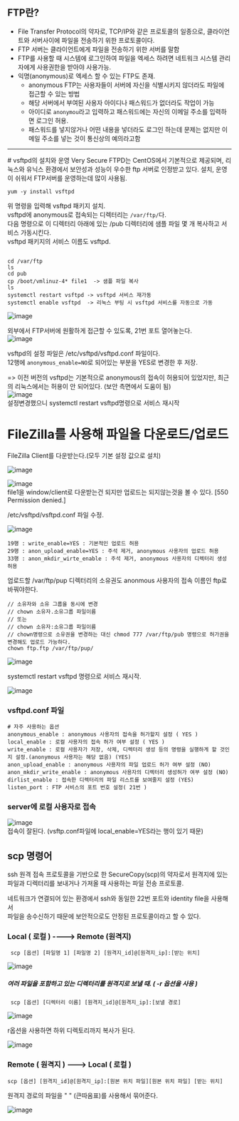 ## FTP란?
* File Transfer Protocol의 약자로, TCP/IP와 같은 프로토콜의 일종으로, 클라이언트와 서버사이에 파일을 전송하기 위한 프로토콜이다.  
* FTP 서버는 클라이언트에게 파일을 전송하기 위한 서버를 말함
* FTP를 사용할 때 시스템에 로그인하여 파일을 엑세스 하려면 네트워크 시스템 관리자에게 사용권한을 받아야 사용가능.
* 익명(anonymous)로 엑세스 할 수 있는 FTP도 존재.
    * anonymous FTP는 사용자들이 서버에 자신을 식별시키지 않더라도 파일에 접근할 수 있는 방법
    * 해당 서버에서 부여된 사용자 아이디나 패스워드가 없더라도 작업이 가능
    * 아이디로 `anonymou`라고 입력하고 패스워드에는 자신의 이메일 주소를 입력하면 로그인 허용.
    * 패스워드를 넣지않거나 어떤 내용을 넣더라도 로그인 하는데 문제는 없지만 이메일 주소를 넣는 것이 통신상의 예의라고함


<hr>
# vsftpd의 설치와 운영
Very Secure FTPD는 CentOS에서 기본적으로 제공되며, 리눅스와 유닉스 환경에서 보안성과 성능이 우수한 ftp 서버로 인정받고 있다.  
설치, 운영이 쉬워서 FTP서버를 운영하는데 많이 사용됨.  

```
yum -y install vsftpd
```  
위 명령을 입력해 vsftpd 패키지 설치.  
vsftpd에 anonymous로 접속되는 디렉터리는 `/var/ftp/`다.  
다음 명령으로 이 디렉터리 아래에 있는 /pub 디렉터리에 샘플 파일 몇 개 복사하고 서비스 가동시킨다.  
vsftpd 패키지의 서비스 이름도  vsftpd.  

```  

cd /var/ftp
ls
cd pub
cp /boot/vmlinuz-4* file1  -> 샘플 파일 복사
ls
systemctl restart vsftpd -> vsftpd 서비스 재가동
systemctl enable vsftpd  -> 리눅스 부팅 시 vsftpd 서비스를 자동으로 가동 
```  

![image](https://user-images.githubusercontent.com/67637716/194819949-b9231f76-7709-430c-b06d-a23debfabc65.png)  

외부에서 FTP서버에 원활하게 접근할 수 있도록, 21번 포트 열어놓는다.  
![image](https://user-images.githubusercontent.com/67637716/194820049-ca74d7fa-0aab-4dd5-9211-d4334c168b66.png)  

vsftpd의 설정 파일은 /etc/vsftpd/vsftpd.conf 파일이다.  
12행에 `anonymous_enable=NO`로 되어있는 부분을 YES로 변경한 후 저장.  

=> 이전 버전의 vsftpd는 기본적으로 anonymous의 접속이 허용되어 있었지만, 최근의 리눅스에서는 허용이 안 되어있다. (보안 측면에서 도움이 됨)  
![image](https://user-images.githubusercontent.com/67637716/194820356-c8ff21a1-83b3-48c7-82da-828db7aadaf8.png)  
설정변경했으니 systemctl restart vsftpd명령으로 서비스 재시작  

# FileZilla를 사용해 파일을 다운로드/업로드
FileZilla Client를 다운받는다.(모두 기본 설정 값으로 설치)  

![image](https://user-images.githubusercontent.com/67637716/194823228-c09eb1c8-5086-41a1-b12b-74b8629cf05d.png)  


![image](https://user-images.githubusercontent.com/67637716/194823540-2af7d4f8-15e0-4ffd-a9c7-88f602801e7b.png)  
file1을 window/client로 다운받는건 되지만 업로드는 되지않는것을 볼 수 있다. [550 Permission denied.]  

/etc/vsftpd/vsftpd.conf 파일 수정.  

![image](https://user-images.githubusercontent.com/67637716/194823959-a9e1c459-d233-48b0-989b-40e232b5fec5.png)  

```  
19행 : write_enable=YES : 기본적인 업로드 허용
29행 : anon_upload_enable=YES : 주석 제거, anonymous 사용자의 업로드 허용
33행 : anon_mkdir_wirte_enable : 주석 제거, anonymous 사용자의 디렉터리 생성 허용
```  
업로드할 /var/ftp/pup 디렉터리의 소유권도 anonmous 사용자의 접속 이름인 ftp로 바꿔야한다.  
```
// 소유자와 소유 그룹을 동시에 변경
// chown 소유자.소유그룹 파일이름
// 또는
// chown 소유자:소유그룹 파일이름
// chown명령으로 소유권을 변경하는 대신 chmod 777 /var/ftp/pub 명령으로 허가권을 변경해도 업로드 가능하다.  
chown ftp.ftp /var/ftp/pup/
```  

![image](https://user-images.githubusercontent.com/67637716/194824554-7e4bc117-e947-4b4e-add1-1d2b699d81ef.png)  

systemctl restart vsftpd 명령으로 서비스 재시작.  

![image](https://user-images.githubusercontent.com/67637716/194825013-1e9fb3b5-f7b3-4f6c-8934-58f23e62e262.png)  

### vsftpd.conf 파일
```  
# 자주 사용하는 옵션
anonymous_enable : anonymous 사용자의 접속을 허가할지 설정 ( YES )
local_enable : 로컬 사용자의 접속 허가 여부 설정 ( YES )
write_enable : 로컬 사용자가 저장, 삭제, 디렉터리 생성 등의 명령을 실행하게 할 것인지 설정.(anonymous 사용자는 해당 없음) (YES)  
anon_upload_enable : anonymous 사용자의 파일 업로드 허가 여부 설정 (NO)
anon_mkdir_write_enable : anonymous 사용자의 디렉터리 생성허가 여부 설정 (NO)
dirlist_enable : 접속한 디렉터리의 파일 리스트를 보여줄지 설정 (YES)
listen_port : FTP 서비스의 포트 번호 설정( 21번 )
```  

### server에 로컬 사용자로 접속
![image](https://user-images.githubusercontent.com/67637716/194826690-4e7cf406-c5ac-4bd3-bfc0-1ba1f93bdf22.png)  
접속이 잘된다. (vsftp.conf파일에 local_enable=YES라는 행이 있기 때문)  


## scp 명령어
ssh 원격 접속 프로토콜을 기반으로 한 SecureCopy(scp)의 약자로서 원격지에 있는 파일과 디렉터리를  보내거나 가져올 때 사용하는 파일 전송 프로토콜.  

네트워크가 연결되어 있는 환경에서 ssh와 동일한 22번 포트와 identity file을 사용해서  
파일을 송수신하기 때문에 보안적으로도 안정된 프로토콜이라고 할 수 있다.  

### Local ( 로컬 ) ----> Remote (원격지)
```
 scp [옵션] [파일명 1] [파일명 2] [원격지_id]@[원격지_ip]:[받는 위치]
```  
![image](https://user-images.githubusercontent.com/67637716/194976783-63bde828-1f3d-4313-94f3-ca828bdd0f3c.png)  

##### 여러 파일을 포함하고 있는 디렉터리를 원격지로 보낼 때. ( -r 옵션을 사용 )
``` 
 scp [옵션] [디렉터리 이름] [원격지_id]@[원격지_ip]:[보낼 경로]
```  
![image](https://user-images.githubusercontent.com/67637716/194976832-fe232f4e-986d-4601-bbab-706da8ab1930.png)  

r옵션을 사용하면 하위 디렉토리까지 복사가 된다.  

![image](https://user-images.githubusercontent.com/67637716/194976892-170a5376-c66f-4d6d-8107-0c66c6fcd09e.png)  


### Remote ( 원격지 ) ---> Local ( 로컬 )
```
scp [옵션] [원격지_id]@[원격지_ip]:[원본 위치 파일][원본 위치 파일] [받는 위치]
```
원격지 경로의 파일을 " " (큰따옴표)를 사용해서 묶어준다.  

![image](https://user-images.githubusercontent.com/67637716/194977088-2c57bf93-20ce-42cb-b81f-3ccc03a444fc.png)  






















